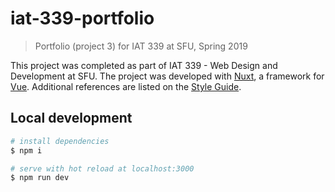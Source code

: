 # iat-339-portfolio

> Portfolio (project 3) for IAT 339 at SFU, Spring 2019

This project was completed as part of IAT 339 - Web Design and Development at SFU. The project was developed with [Nuxt](https://nuxtjs.org/), a framework for [Vue](https://vuejs.org/). Additional references are listed on the [Style Guide](https://mtr339.netlify.com/styleguide).

## Local development

``` bash
# install dependencies
$ npm i

# serve with hot reload at localhost:3000
$ npm run dev

```
